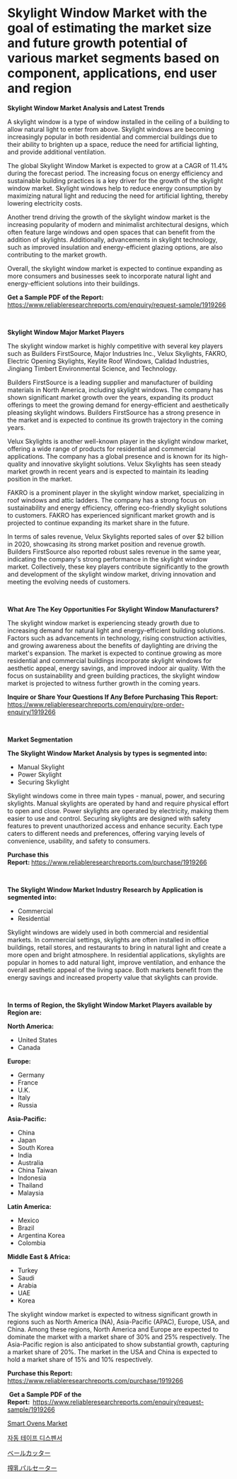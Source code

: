 <p><h1>Skylight Window Market with the goal of estimating the market size and future growth potential of various market segments based on component, applications, end user and region</h1></p><p><strong>Skylight Window Market Analysis and Latest Trends</strong></p>
<p><p>A skylight window is a type of window installed in the ceiling of a building to allow natural light to enter from above. Skylight windows are becoming increasingly popular in both residential and commercial buildings due to their ability to brighten up a space, reduce the need for artificial lighting, and provide additional ventilation.</p><p>The global Skylight Window Market is expected to grow at a CAGR of 11.4% during the forecast period. The increasing focus on energy efficiency and sustainable building practices is a key driver for the growth of the skylight window market. Skylight windows help to reduce energy consumption by maximizing natural light and reducing the need for artificial lighting, thereby lowering electricity costs.</p><p>Another trend driving the growth of the skylight window market is the increasing popularity of modern and minimalist architectural designs, which often feature large windows and open spaces that can benefit from the addition of skylights. Additionally, advancements in skylight technology, such as improved insulation and energy-efficient glazing options, are also contributing to the market growth.</p><p>Overall, the skylight window market is expected to continue expanding as more consumers and businesses seek to incorporate natural light and energy-efficient solutions into their buildings.</p></p>
<p><strong>Get a Sample PDF of the Report:&nbsp;</strong> <a href="https://www.reliableresearchreports.com/enquiry/request-sample/1919266">https://www.reliableresearchreports.com/enquiry/request-sample/1919266</a></p>
<p>&nbsp;</p>
<p><strong>Skylight Window Major Market Players</strong></p>
<p><p>The skylight window market is highly competitive with several key players such as Builders FirstSource, Major Industries Inc., Velux Skylights, FAKRO, Electric Opening Skylights, Keylite Roof Windows, Calidad Industries, Jingiang Timbert Environmental Science, and Technology. </p><p>Builders FirstSource is a leading supplier and manufacturer of building materials in North America, including skylight windows. The company has shown significant market growth over the years, expanding its product offerings to meet the growing demand for energy-efficient and aesthetically pleasing skylight windows. Builders FirstSource has a strong presence in the market and is expected to continue its growth trajectory in the coming years.</p><p>Velux Skylights is another well-known player in the skylight window market, offering a wide range of products for residential and commercial applications. The company has a global presence and is known for its high-quality and innovative skylight solutions. Velux Skylights has seen steady market growth in recent years and is expected to maintain its leading position in the market.</p><p>FAKRO is a prominent player in the skylight window market, specializing in roof windows and attic ladders. The company has a strong focus on sustainability and energy efficiency, offering eco-friendly skylight solutions to customers. FAKRO has experienced significant market growth and is projected to continue expanding its market share in the future.</p><p>In terms of sales revenue, Velux Skylights reported sales of over $2 billion in 2020, showcasing its strong market position and revenue growth. Builders FirstSource also reported robust sales revenue in the same year, indicating the company's strong performance in the skylight window market. Collectively, these key players contribute significantly to the growth and development of the skylight window market, driving innovation and meeting the evolving needs of customers.</p></p>
<p>&nbsp;</p>
<p><strong>What Are The Key Opportunities For Skylight Window Manufacturers?</strong></p>
<p><p>The skylight window market is experiencing steady growth due to increasing demand for natural light and energy-efficient building solutions. Factors such as advancements in technology, rising construction activities, and growing awareness about the benefits of daylighting are driving the market's expansion. The market is expected to continue growing as more residential and commercial buildings incorporate skylight windows for aesthetic appeal, energy savings, and improved indoor air quality. With the focus on sustainability and green building practices, the skylight window market is projected to witness further growth in the coming years.</p></p>
<p><strong>Inquire or Share Your Questions If Any Before Purchasing This Report:</strong> <a href="https://www.reliableresearchreports.com/enquiry/pre-order-enquiry/1919266">https://www.reliableresearchreports.com/enquiry/pre-order-enquiry/1919266</a></p>
<p>&nbsp;</p>
<p><strong>Market Segmentation</strong></p>
<p><strong>The Skylight Window Market Analysis by types is segmented into:</strong></p>
<p><ul><li>Manual Skylight</li><li>Power Skylight</li><li>Securing Skylight</li></ul></p>
<p><p>Skylight windows come in three main types - manual, power, and securing skylights. Manual skylights are operated by hand and require physical effort to open and close. Power skylights are operated by electricity, making them easier to use and control. Securing skylights are designed with safety features to prevent unauthorized access and enhance security. Each type caters to different needs and preferences, offering varying levels of convenience, usability, and safety to consumers.</p></p>
<p><strong>Purchase this Report:&nbsp;</strong><a href="https://www.reliableresearchreports.com/purchase/1919266">https://www.reliableresearchreports.com/purchase/1919266</a></p>
<p>&nbsp;</p>
<p><strong>The Skylight Window Market Industry Research by Application is segmented into:</strong></p>
<p><ul><li>Commercial</li><li>Residential</li></ul></p>
<p><p>Skylight windows are widely used in both commercial and residential markets. In commercial settings, skylights are often installed in office buildings, retail stores, and restaurants to bring in natural light and create a more open and bright atmosphere. In residential applications, skylights are popular in homes to add natural light, improve ventilation, and enhance the overall aesthetic appeal of the living space. Both markets benefit from the energy savings and increased property value that skylights can provide.</p></p>
<p>&nbsp;</p>
<p><strong>In terms of Region, the Skylight Window Market Players available by Region are:</strong></p>
<p>
    <p> <strong> North America: </strong>
        <ul>
            <li>United States</li>
            <li>Canada</li>
        </ul>
        </p> 
    <p> <strong> Europe: </strong>
        <ul>
            <li>Germany</li>
            <li>France</li>
            <li>U.K.</li>
            <li>Italy</li>
            <li>Russia</li>
        </ul>
        </p> 
    <p> <strong> Asia-Pacific: </strong>
        <ul>
            <li>China</li>
            <li>Japan</li>
            <li>South Korea</li>
            <li>India</li>
            <li>Australia</li>
            <li>China Taiwan</li>
            <li>Indonesia</li>
            <li>Thailand</li>
            <li>Malaysia</li>
        </ul>
        </p> 
    <p> <strong> Latin America: </strong>
        <ul>
            <li>Mexico</li>
            <li>Brazil</li>
            <li>Argentina Korea</li>
            <li>Colombia</li>
        </ul>
        </p> 
    <p> <strong> Middle East & Africa: </strong>
        <ul>
            <li>Turkey</li>
            <li>Saudi</li>
            <li>Arabia</li>
            <li>UAE</li>
            <li>Korea</li>
        </ul>
    </p>
    </p>
<p><p>The skylight window market is expected to witness significant growth in regions such as North America (NA), Asia-Pacific (APAC), Europe, USA, and China. Among these regions, North America and Europe are expected to dominate the market with a market share of 30% and 25% respectively. The Asia-Pacific region is also anticipated to show substantial growth, capturing a market share of 20%. The market in the USA and China is expected to hold a market share of 15% and 10% respectively.</p></p>
<p><strong>Purchase this Report: </strong><a href="https://www.reliableresearchreports.com/purchase/1919266">https://www.reliableresearchreports.com/purchase/1919266</a></p>
<p>&nbsp;<strong>Get a Sample PDF of the Report:&nbsp;&nbsp;</strong><a href="https://www.reliableresearchreports.com/enquiry/request-sample/1919266">https://www.reliableresearchreports.com/enquiry/request-sample/1919266</a></p>
<p><strong></strong></p>
<p><p><a href="https://github.com/lataunyatinikmelvin59ilbd0dv/Market-Research-Report-List-1/blob/main/smart-ovens-market.md">Smart Ovens Market</a></p><p><a href="https://medium.com/@genius6587678/%EC%9E%90%EB%8F%99-%ED%85%8C%EC%9D%B4%ED%94%84-%EB%94%94%EC%8A%A4%ED%8E%9C%EC%84%9C-%EC%8B%9C%EC%9E%A5%EC%9D%80-%EC%8B%9C%EC%9E%A5-%EC%A0%90%EC%9C%A0%EC%9C%A8-%EA%B7%9C%EB%AA%A8-%EB%B0%8F-2031%EB%85%84%EA%B9%8C%EC%A7%80-%EC%98%88%EC%B8%A1%EB%90%9C-%EC%98%88%EC%B8%A1%EC%97%90-%EC%B4%88%EC%A0%90%EC%9D%84-%EB%A7%9E%EC%B6%A5%EB%8B%88%EB%8B%A4-4a32fb820235">자동 테이프 디스펜서</a></p><p><a href="https://medium.com/@hugofirst21/%E7%B2%97%E7%AD%86%E3%82%AB%E3%83%83%E3%82%BF%E3%83%BC%E5%B8%82%E5%A0%B4%E8%A6%8F%E6%A8%A1%E3%81%AF-%E4%B8%96%E7%95%8C%E7%94%A3%E6%A5%AD%E3%81%AB%E3%81%8A%E3%81%91%E3%82%8B%E6%9C%80%E9%81%A9%E3%81%AA%E3%83%9E%E3%83%BC%E3%82%B1%E3%83%86%E3%82%A3%E3%83%B3%E3%82%B0%E3%83%81%E3%83%A3%E3%83%B3%E3%83%8D%E3%83%AB%E3%82%92%E6%98%8E%E3%82%89%E3%81%8B%E3%81%AB%E3%81%97%E3%81%BE%E3%81%99-290928aea29c">ベールカッター</a></p><p><a href="https://medium.com/@kelscdowell78456/%E3%83%9F%E3%83%AB%E3%82%AD%E3%83%B3%E3%82%B0%E3%83%91%E3%83%AB%E3%82%BB%E3%83%BC%E3%82%BF%E3%83%BC%E3%83%9E%E3%83%BC%E3%82%B1%E3%83%83%E3%83%88%E3%83%AC%E3%83%9D%E3%83%BC%E3%83%88%E3%81%AF-%E3%81%93%E3%81%AE%E5%B8%82%E5%A0%B4%E3%81%AE%E6%9C%80%E6%96%B0%E3%81%AE%E3%83%88%E3%83%AC%E3%83%B3%E3%83%89%E3%82%84%E6%88%90%E9%95%B7%E6%A9%9F%E4%BC%9A%E3%82%92%E6%98%8E%E3%82%89%E3%81%8B%E3%81%AB%E3%81%97%E3%81%A6%E3%81%84%E3%81%BE%E3%81%99-e5d0d2fe3b93">搾乳パルセーター</a></p></p>